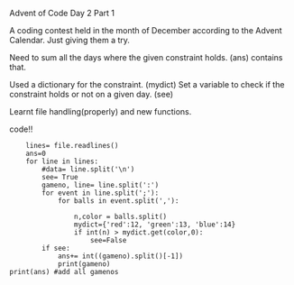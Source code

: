 Advent of Code Day 2 Part 1

A coding contest held in the month of December according to the Advent Calendar. Just giving them a try.

Need to sum all the days where the given constraint holds.
(ans) contains that. 

Used a dictionary for the constraint.
(mydict)
Set a variable to check if the constraint holds or not on a given day. (see)


Learnt file handling(properly) and new functions.

code!!


```with open("input2.txt", 'r') as file:
    lines= file.readlines()
    ans=0
    for line in lines:
        #data= line.split('\n')
        see= True
        gameno, line= line.split(':')
        for event in line.split(';'):
            for balls in event.split(','):
                
                n,color = balls.split()
                mydict={'red':12, 'green':13, 'blue':14}
                if int(n) > mydict.get(color,0):
                    see=False
        if see:
            ans+= int((gameno).split()[-1])
            print(gameno)
print(ans) #add all gamenos   
